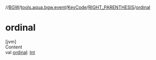 //[BGW](../../../../index.md)/[tools.aqua.bgw.event](../../index.md)/[KeyCode](../index.md)/[RIGHT_PARENTHESIS](index.md)/[ordinal](ordinal.md)



# ordinal  
[jvm]  
Content  
val [ordinal](ordinal.md): [Int](https://kotlinlang.org/api/latest/jvm/stdlib/kotlin/-int/index.html)  



